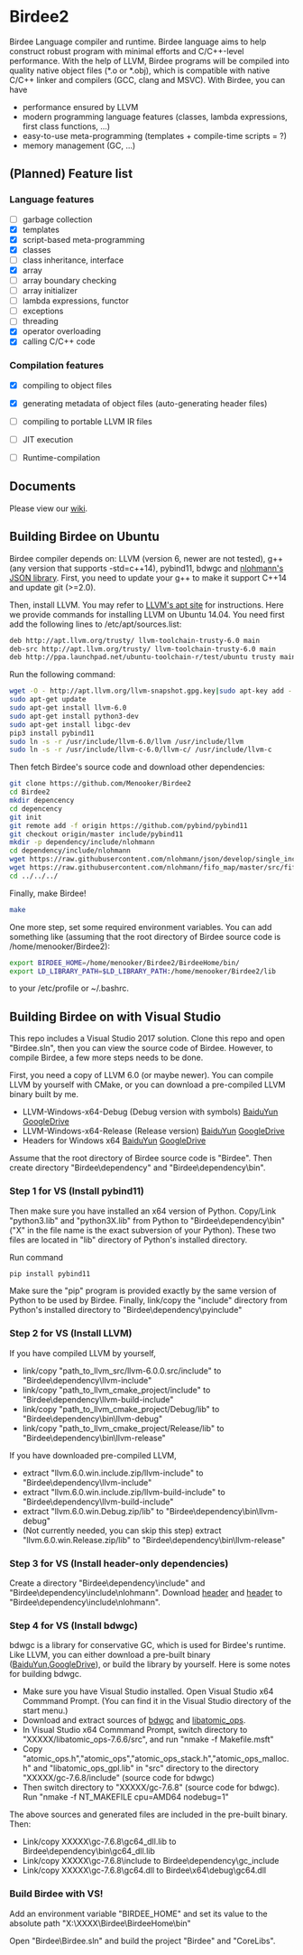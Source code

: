 # Birdee2
Birdee Language compiler and runtime. Birdee language aims to help construct robust program with minimal efforts and C/C++-level performance. With the help of LLVM, Birdee programs will be compiled into quality native object files (\*.o or \*.obj), which is compatible with native C/C++ linker and compilers (GCC, clang and MSVC). With Birdee, you can have

 * performance ensured by LLVM
 * modern programming language features (classes, lambda expressions, first class functions, ...)
 * easy-to-use meta-programming (templates + compile-time scripts = ?)
 * memory management (GC, ...)

## (Planned) Feature list

### Language features
- [ ] garbage collection
- [x] templates 
- [x] script-based meta-programming
- [x] classes
- [ ] class inheritance, interface 
- [x] array
- [ ] array boundary checking
- [ ] array initializer
- [ ] lambda expressions, functor
- [ ] exceptions
- [ ] threading
- [x] operator overloading
- [x] calling C/C++ code

### Compilation features
- [x] compiling to object files
- [x] generating metadata of object files (auto-generating header files)
- [ ] compiling to portable LLVM IR files
- [ ] JIT execution 
- [ ] Runtime-compilation 


## Documents

Please view our [wiki](https://github.com/Menooker/Birdee2/wiki).

## Building Birdee on Ubuntu

Birdee compiler depends on: LLVM (version 6, newer are not tested), g++ (any version that supports -std=c++14), pybind11, bdwgc and [nlohmann's JSON library](https://github.com/nlohmann/json). First, you need to update your g++ to make it support C++14 and update git (>=2.0).

Then, install LLVM. You may refer to [LLVM's apt site](https://apt.llvm.org/) for instructions. Here we provide commands for installing LLVM on Ubuntu 14.04. You need first add the following lines to /etc/apt/sources.list:

```bash
deb http://apt.llvm.org/trusty/ llvm-toolchain-trusty-6.0 main
deb-src http://apt.llvm.org/trusty/ llvm-toolchain-trusty-6.0 main
deb http://ppa.launchpad.net/ubuntu-toolchain-r/test/ubuntu trusty main
```

Run the following command:

```bash
wget -O - http://apt.llvm.org/llvm-snapshot.gpg.key|sudo apt-key add -
sudo apt-get update
sudo apt-get install llvm-6.0
sudo apt-get install python3-dev
sudo apt-get install libgc-dev
pip3 install pybind11
sudo ln -s -r /usr/include/llvm-6.0/llvm /usr/include/llvm
sudo ln -s -r /usr/include/llvm-c-6.0/llvm-c/ /usr/include/llvm-c
```

Then fetch Birdee's source code and download other dependencies:
```bash
git clone https://github.com/Menooker/Birdee2
cd Birdee2
mkdir depencency
cd depencency
git init
git remote add -f origin https://github.com/pybind/pybind11
git checkout origin/master include/pybind11
mkdir -p dependency/include/nlohmann
cd dependency/include/nlohmann
wget https://raw.githubusercontent.com/nlohmann/json/develop/single_include/nlohmann/json.hpp
wget https://raw.githubusercontent.com/nlohmann/fifo_map/master/src/fifo_map.hpp
cd ../../../
```

Finally, make Birdee!

```bash
make
```

One more step, set some required environment variables. You can add something like (assuming that the root directory of Birdee source code is /home/menooker/Birdee2):
```bash
export BIRDEE_HOME=/home/menooker/Birdee2/BirdeeHome/bin/
export LD_LIBRARY_PATH=$LD_LIBRARY_PATH:/home/menooker/Birdee2/lib
```

to your /etc/profile or ~/.bashrc.

## Building Birdee on with Visual Studio

This repo includes a Visual Studio 2017 solution. Clone this repo and open "Birdee.sln", then you can view the source code of Birdee. However, to compile Birdee, a few more steps needs to be done.

First, you need a copy of LLVM 6.0 (or maybe newer). You can compile LLVM by yourself with CMake, or you can download a pre-compiled LLVM binary built by me.

 * LLVM-Windows-x64-Debug (Debug version with symbols) [BaiduYun](https://pan.baidu.com/s/1Yb4GPKIuYlQcXcKWd7tXRA) [GoogleDrive](https://drive.google.com/open?id=1Jeh8Dm9ca7u119yvsytv_SaHQNqHaq1m)
 * LLVM-Windows-x64-Release (Release version) [BaiduYun](https://pan.baidu.com/s/1JJPzMSNf9XRaSzzHO42DiA) [GoogleDrive](https://drive.google.com/open?id=1TKdx8wxkdvz1Mx2Fzpluc7-XVEa2gaeH)
 * Headers for Windows x64 [BaiduYun](https://pan.baidu.com/s/1kOfgfwvV37VHNa5vwqHciw) [GoogleDrive](https://drive.google.com/open?id=1UONnbLtPzAftrAks9Vhdkb8iDC4rmdqA)


Assume that the root directory of Birdee source code is "Birdee". Then create directory "Birdee\\dependency" and "Birdee\\dependency\\bin".

### Step 1 for VS (Install pybind11)
Then make sure you have installed an x64 version of Python. Copy/Link "python3.lib" and "python3X.lib" from Python to "Birdee\\dependency\\bin" ("X" in the file name is the exact subversion of your Python). These two files are located in "lib" directory of Python's installed directory.

Run command

```cmd
pip install pybind11
```

Make sure the "pip" program is provided exactly by the same version of Python to be used by Birdee. Finally, link/copy the "include" directory from Python's installed directory to "Birdee\\dependency\\pyinclude"

### Step 2 for VS (Install LLVM)

If you have compiled LLVM by yourself,

 * link/copy "path_to_llvm_src/llvm-6.0.0.src/include" to  "Birdee\\dependency\\llvm-include"
 * link/copy "path_to_llvm_cmake_project/include" to "Birdee\\dependency\\llvm-build-include"
 * link/copy "path_to_llvm_cmake_project/Debug/lib" to "Birdee\\dependency\\bin\\llvm-debug" 
 * link/copy "path_to_llvm_cmake_project/Release/lib" to "Birdee\\dependency\\bin\\llvm-release" 

If you have downloaded pre-compiled LLVM,

 * extract "llvm.6.0.win.include.zip/llvm-include" to  "Birdee\\dependency\\llvm-include"
 * extract "llvm.6.0.win.include.zip/llvm-build-include" to "Birdee\\dependency\\llvm-build-include"
 * extract "llvm.6.0.win.Debug.zip/lib" to "Birdee\\dependency\\bin\\llvm-debug" 
 * (Not currently needed, you can skip this step) extract "llvm.6.0.win.Release.zip/lib" to "Birdee\\dependency\\bin\\llvm-release" 

### Step 3 for VS (Install header-only dependencies)

Create a directory "Birdee\\dependency\\include" and "Birdee\\dependency\\include\\nlohmann". Download [header](https://raw.githubusercontent.com/nlohmann/json/develop/single_include/nlohmann/json.hpp) and [header](https://raw.githubusercontent.com/nlohmann/fifo_map/master/src/fifo_map.hpp) to "Birdee\\dependency\\include\\nlohmann".

### Step 4 for VS (Install bdwgc)

bdwgc is a library for conservative GC, which is used for Birdee's runtime. Like LLVM, you can either download a pre-built binary ([BaiduYun](https://pan.baidu.com/s/1T39OUmZBZcw5T5I9LEuiyg),[GoogleDrive](https://drive.google.com/open?id=1wA9ctJvcopfGAYxZVfEhacBzY9APw_S6)), or build the library by yourself. Here is some notes for building bdwgc.

 * Make sure you have Visual Studio installed. Open Visual Studio x64 Commmand Prompt. (You can find it in the Visual Studio directory of the start menu.)
 * Download and extract sources of [bdwgc](https://github.com/ivmai/bdwgc/releases) and [libatomic_ops](https://github.com/ivmai/libatomic_ops/releases). 
 * In Visual Studio x64 Commmand Prompt, switch directory to "XXXXX/libatomic_ops-7.6.6/src", and run "nmake -f Makefile.msft"
 * Copy "atomic_ops.h","atomic_ops","atomic_ops_stack.h","atomic_ops_malloc.h" and "libatomic_ops_gpl.lib" in "src" directory to the directory "XXXXX/gc-7.6.8/include" (source code for bdwgc)
 * Then switch directory to "XXXXX/gc-7.6.8" (source code for bdwgc). Run "nmake -f NT_MAKEFILE cpu=AMD64 nodebug=1"

The above sources and generated files are included in the pre-built binary. Then:
 * Link/copy XXXXX\gc-7.6.8\gc64_dll.lib to Birdee\dependency\bin\gc64_dll.lib
 * Link/copy XXXXX\gc-7.6.8\include to Birdee\dependency\gc_include
 * Link/copy XXXXX\gc-7.6.8\gc64.dll to Birdee\x64\debug\gc64.dll


### Build Birdee with VS!

Add an environment variable "BIRDEE_HOME" and set its value to the absolute path "X:\XXXX\Birdee\BirdeeHome\bin"

Open "Birdee\\Birdee.sln" and build the project "Birdee" and "CoreLibs".
